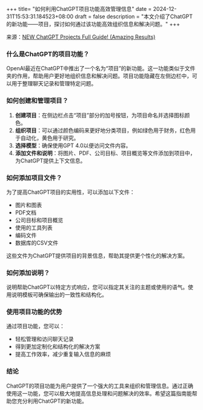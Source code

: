 +++
title= "如何利用ChatGPT项目功能高效管理信息"
date = 2024-12-31T15:53:31.184523+08:00
draft = false
description = "本文介绍了ChatGPT的新功能——项目，探讨如何通过该功能高效组织信息和解决问题。"
+++

来源：[NEW ChatGPT Projects Full Guide! (Amazing Results)](https://www.youtube.com/watch?v=95MYtpQxShI)

### 什么是ChatGPT的项目功能？

OpenAI最近在ChatGPT中推出了一个名为“项目”的新功能。这一功能类似于文件夹的作用，帮助用户更好地组织信息和解决问题。项目功能隐藏在左侧边栏中，可以用于整理聊天记录和管理特定问题。

### 如何创建和管理项目？

1. **创建项目**：在侧边栏点击“项目”部分的加号按钮，为项目命名并选择图标颜色。
2. **组织项目**：可以通过颜色编码来更好地分类项目，例如绿色用于财务，红色用于自动化，黄色用于研究。
3. **选择模型**：确保使用GPT 4.0以便访问文件内容。
4. **添加文件和说明**：将图片、PDF、公司目标、项目概览等文件添加到项目中，为ChatGPT提供上下文信息。

### 如何添加项目文件？

为了提高ChatGPT项目的实用性，可以添加以下文件：
- 图片和图表
- PDF文档
- 公司目标和项目概览
- 使用的工具列表
- 编码文件
- 数据库的CSV文件

这些文件为ChatGPT提供项目的背景信息，帮助其提供更个性化的解决方案。

### 如何添加说明？

说明帮助ChatGPT以特定方式响应，您可以指定其关注的主题或使用的语气。使用说明模板可确保输出的一致性和结构化。

### 使用项目功能的优势

通过项目功能，您可以：
- 轻松管理和访问聊天记录
- 得到更加定制化和结构化的解决方案
- 提高工作效率，减少重复输入信息的麻烦

### 结论

ChatGPT的项目功能为用户提供了一个强大的工具来组织和管理信息。通过正确使用这一功能，您可以极大地提高信息处理和问题解决的效率。希望这篇指南能帮助您充分利用ChatGPT的新功能。